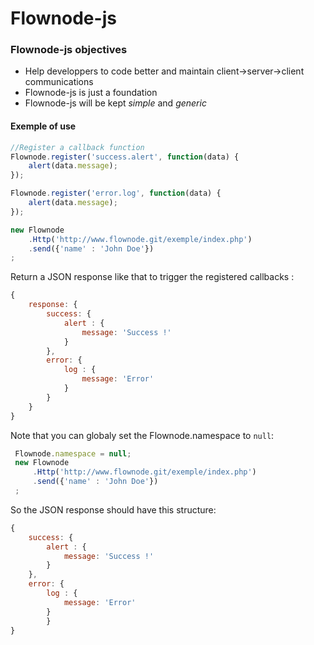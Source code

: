 Flownode-js
===========

### Flownode-js objectives

* Help developpers to code better and maintain client->server->client communications
* Flownode-js is just a foundation
* Flownode-js will be kept _simple_ and _generic_

#### Exemple of use

```javascript
//Register a callback function
Flownode.register('success.alert', function(data) {
    alert(data.message);
});

Flownode.register('error.log', function(data) {
    alert(data.message);
});

new Flownode
    .Http('http://www.flownode.git/exemple/index.php')
    .send({'name' : 'John Doe'})
;
```

Return a JSON response like that to trigger the registered callbacks :
```javascript
{
    response: {
        success: {
            alert : {
                message: 'Success !'
            }
        },
        error: {
            log : {
                message: 'Error'
            }
        }
    }
}
```

Note that you can globaly set the Flownode.namespace to `null`:
```javascript
 Flownode.namespace = null;
 new Flownode
     .Http('http://www.flownode.git/exemple/index.php')
     .send({'name' : 'John Doe'})
 ;
 ```

So the JSON response should have this structure:
```javascript
{
    success: {
        alert : {
            message: 'Success !'
        }
    },
    error: {
        log : {
            message: 'Error'
        }
        }
}
```